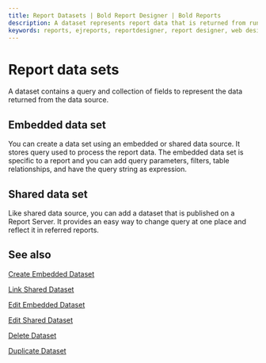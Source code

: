 ```yaml
---
title: Report Datasets | Bold Report Designer | Bold Reports
description: A dataset represents report data that is returned from running a query on an external data source. Bold Report Designer allows to add datasets without single line of code.
keywords: reports, ejreports, reportdesigner, report designer, web designer, bold-reports reportdesigner, Overview, web designer
---
```


# Report data sets

 A dataset contains a query and collection of fields to represent the data returned from the data source.

## Embedded data set

You can create a data set using an embedded or shared data source. It stores query used to process the report data. The embedded data set is specific to a report and you can add query parameters, filters, table relationships, and have the query string as expression.

## Shared data set

Like shared data source, you can add a dataset that is published on a Report Server. It provides an easy way to change query at one place and reflect it in referred reports.

## See also

[Create Embedded Dataset](/on-premise/report-designer/manage-data/dataset/create-an-embedded-dataset/)

[Link Shared Dataset](/on-premise/report-designer/manage-data/dataset/link-a-shared-dataset/)

[Edit Embedded Dataset](/on-premise/report-designer/manage-data/dataset/modify-an-embedded-dataset/)

[Edit Shared Dataset](/on-premise/report-designer/manage-data/dataset/modify-shared-dataset/)

[Delete Dataset](/on-premise/report-designer/manage-data/dataset/delete-a-dataset/)

[Duplicate Dataset](/on-premise/report-designer/manage-data/dataset/duplicate-a-dataset/)
